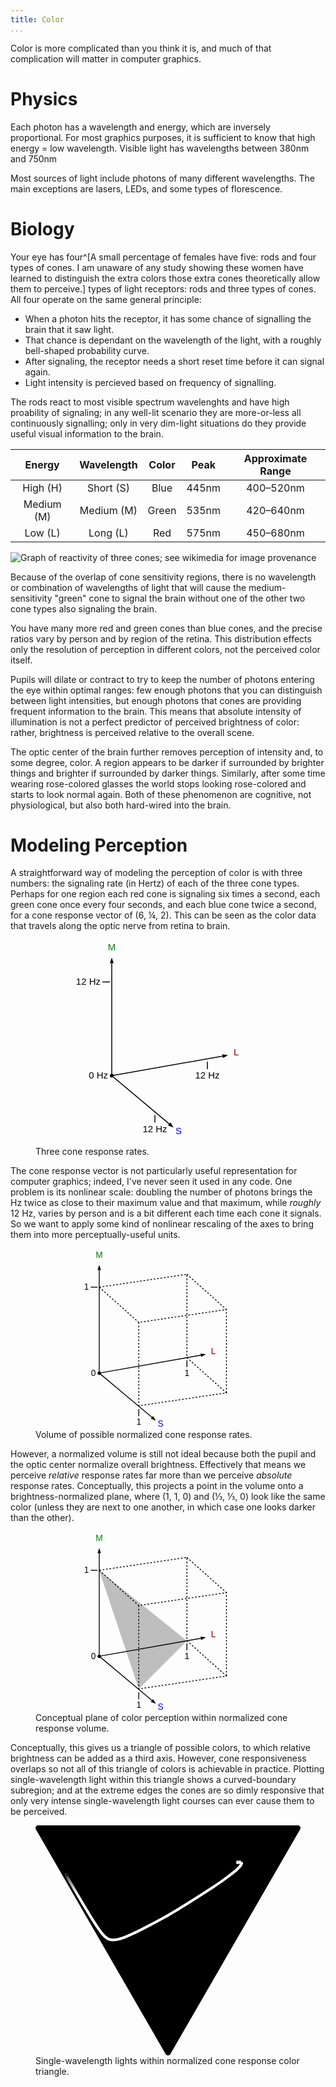 ```yaml
---
title: Color
...
```



Color is more complicated than you think it is, and much of that complication will matter in computer graphics.


# Physics

Each photon has a wavelength and energy, which are inversely proportional. For most graphics purposes, it is sufficient to know that high energy = low wavelength. Visible light has wavelengths between 380nm and 750nm

Most sources of light include photons of many different wavelengths. The main exceptions are lasers, LEDs, and some types of florescence.


# Biology

Your eye has four^[A small percentage of females have five: rods and four types of cones. I am unaware of any study showing these women have learned to distinguish the extra colors those extra cones theoretically allow them to perceive.] types of light receptors: rods and three types of cones. All four operate on the same general principle:

- When a photon hits the receptor, it has some chance of signalling the brain that it saw light.
- That chance is dependant on the wavelength of the light, with a roughly bell-shaped probability curve.
- After signaling, the receptor needs a short reset time before it can signal again.
- Light intensity is percieved based on frequency of signalling.

The rods react to most visible spectrum wavelenghts and have high proability of signaling; in any well-lit scenario they are more-or-less all continuously signalling; only in very dim-light situations do they provide useful visual information to the brain.

| Energy | Wavelength | Color | Peak | Approximate Range |
|:------:|:----------:|:-----:|:----:|:-----:|
| High (H) | Short (S) | Blue | 445nm | 400–520nm |
| Medium (M) | Medium (M) | Green | 535nm | 420–640nm |
| Low (L) | Long (L) | Red | 575nm | 450–680nm |

![Graph of reactivity of three cones; see [wikimedia](https://commons.wikimedia.org/wiki/File:Cones_SMJ2_E.svg) for image provenance](https://upload.wikimedia.org/wikipedia/commons/1/1e/Cones_SMJ2_E.svg)

Because of the overlap of cone sensitivity regions, there is no wavelength or combination of wavelengths of light that will cause the medium-sensitivity "green" cone to signal the brain without one of the other two cone types also signaling the brain.

You have many more red and green cones than blue cones, and the precise ratios vary by person and by region of the retina. This distribution effects only the resolution of perception in different colors, not the perceived color itself.

Pupils will dilate or contract to try to keep the number of photons entering the eye within optimal ranges: few enough photons that you can distinguish between light intensities, but enough photons that cones are providing frequent information to the brain. This means that absolute intensity of illumination is not a perfect predictor of perceived brightness of color: rather, brightness is perceived relative to the overall scene.

The optic center of the brain further removes perception of intensity and, to some degree, color. A region appears to be darker if surrounded by brighter things and brighter if surrounded by darker things. Similarly, after some time wearing rose-colored glasses the world stops looking rose-colored and starts to look normal again. Both of these phenomenon are cognitive, not physiological, but also both hard-wired into the brain.


# Modeling Perception

A straightforward way of modeling the perception of color is with three numbers: the signaling rate (in Hertz) of each of the three cone types. Perhaps for one region each red cone is signaling six times a second, each green cone once every four seconds, and each blue cone twice a second, for a cone response vector of (6, ¼, 2). This can be seen as the color data that travels along the optic nerve from retina to brain.

<figure>
<svg viewBox="0 15 200 220" style="max-width:30em; display:table; margin:auto; font-size:10px; font-family:Arial;">
<circle cx="40" cy="160" r="2"/>
<line x1="40" y1="160" x2="40" y2="40" stroke="black"/>
<path d="m 40,40 -2,0 2,-6 2,6 Z"/>
<text x="40" y="26" text-anchor="middle" fill="green">M</text>
<g transform="translate(40,160) rotate(80) translate(-40,-160)">
<line x1="40" x2="40" y1="160" y2="40" stroke="black"/>
<path d="m 40,40 -2,0 2,-6 2,6 Z"/>
</g>
<text x="170" y="138" text-anchor="start" fill="darkred">L</text>
<g transform="translate(40,160) rotate(130) translate(-40,-160)">
<line x1="40" x2="40" y1="160" y2="80" stroke="black"/>
<path d="m 40,80 -2,0 2,-6 2,6 Z"/>
</g>
<text x="108" y="222" text-anchor="start" fill="blue">S</text>
<text x="36" y="163" text-anchor="end">0 Hz</text>
<line x1="30" y1="60" x2="38" y2="60" stroke="black"/>
<text x="28" y="63" text-anchor="end">12 Hz</text>
<line x1="142" y1="145" x2="142" y2="153" stroke="black"/>
<text x="142" y="163" text-anchor="middle">12 Hz</text>
<line x1="86" y1="202" x2="86" y2="210" stroke="black"/>
<text x="86" y="220" text-anchor="middle">12 Hz</text>
</svg>
<figcaption>Three cone response rates.</figcaption>
</figure>

The cone response vector is not particularly useful representation for computer graphics; indeed, I've never seen it used in any code. One problem is its nonlinear scale: doubling the number of photons brings the Hz twice as close to their maximum value and that maximum, while *roughly* 12 Hz, varies by person and is a bit different each time each cone it signals. So we want to apply some kind of nonlinear rescaling of the axes to bring them into more perceptually-useful units.

<figure>
<svg viewBox="0 15 240 210" style="max-width:33em; display:table; margin:auto; font-size:10px; font-family:Arial;">
<circle cx="40" cy="160" r="2"/>
<line x1="40" y1="160" x2="40" y2="40" stroke="black"/>
<path d="m 40,40 -2,0 2,-6 2,6 Z"/>
<text x="40" y="26" text-anchor="middle" fill="green">M</text>
<g transform="translate(40,160) rotate(80) translate(-40,-160)">
<line x1="40" x2="40" y1="160" y2="40" stroke="black"/>
<path d="m 40,40 -2,0 2,-6 2,6 Z"/>
</g>
<text x="170" y="138" text-anchor="start" fill="darkred">L</text>
<g transform="translate(40,160) rotate(130) translate(-40,-160)">
<line x1="40" x2="40" y1="160" y2="80" stroke="black"/>
<path d="m 40,80 -2,0 2,-6 2,6 Z"/>
</g>
<text x="108" y="222" text-anchor="start" fill="blue">S</text>
<text x="36" y="163" text-anchor="end">0</text>
<line x1="30" y1="60" x2="38" y2="60" stroke="black"/>
<text x="28" y="63" text-anchor="end">1</text>
<line x1="142" y1="145" x2="142" y2="153" stroke="black"/>
<text x="142" y="163" text-anchor="middle">1</text>
<line x1="86" y1="202" x2="86" y2="210" stroke="black"/>
<text x="86" y="220" text-anchor="middle">1</text>
<g stroke-dasharray="2 2" fill="none" stroke="black">
<path d="m 40,60 102,-15 0,97 46,41 -102,15 0,-97 102,-15 0,97 M 40,60 l 46,41 M 40,60 m 102,-15 46,41"/>
</g>
</svg>
<figcaption>Volume of possible normalized cone response rates.</figcaption>
</figure>

However, a normalized volume is still not ideal because both the pupil and the optic center normalize overall brightness. Effectively that means we perceive *relative* response rates far more than we perceive *absolute* response rates. Conceptually, this projects a point in the volume onto a brightness-normalized plane, where (1, 1, 0) and (⅓, ⅓, 0) look like the same color (unless they are next to one another, in which case one looks darker than the other).

<figure>
<svg viewBox="0 15 240 210" style="max-width:33em; display:table; margin:auto; font-size:10px; font-family:Arial;">
<circle cx="40" cy="160" r="2"/>
<line x1="40" y1="160" x2="40" y2="40" stroke="black"/>
<path d="m 40,40 -2,0 2,-6 2,6 Z"/>
<text x="40" y="26" text-anchor="middle" fill="green">M</text>
<g transform="translate(40,160) rotate(80) translate(-40,-160)">
<line x1="40" x2="40" y1="160" y2="40" stroke="black"/>
<path d="m 40,40 -2,0 2,-6 2,6 Z"/>
</g>
<text x="170" y="138" text-anchor="start" fill="darkred">L</text>
<g transform="translate(40,160) rotate(130) translate(-40,-160)">
<line x1="40" x2="40" y1="160" y2="80" stroke="black"/>
<path d="m 40,80 -2,0 2,-6 2,6 Z"/>
</g>
<text x="108" y="222" text-anchor="start" fill="blue">S</text>
<text x="36" y="163" text-anchor="end">0</text>
<line x1="30" y1="60" x2="38" y2="60" stroke="black"/>
<text x="28" y="63" text-anchor="end">1</text>
<line x1="142" y1="145" x2="142" y2="153" stroke="black"/>
<text x="142" y="163" text-anchor="middle">1</text>
<line x1="86" y1="202" x2="86" y2="210" stroke="black"/>
<text x="86" y="220" text-anchor="middle">1</text>
<g stroke-dasharray="2 2" fill="none" stroke="black">
<path d="m 40,60 102,-15 0,97 46,41 -102,15 0,-97 102,-15 0,97 M 40,60 l 46,41 M 40,60 m 102,-15 46,41"/>
</g>
<path d="m 40,60 102,82 -56,56 z" fill="rgba(0,0,0,0.25)"/>
</svg>
<figcaption>Conceptual plane of color perception within normalized cone response volume.</figcaption>
</figure>


Conceptually, this gives us a triangle of possible colors,
to which relative brightness can be added as a third axis.
However, cone responsiveness overlaps so not all of this triangle of colors is achievable in practice.
Plotting single-wavelength light within this triangle shows a curved-boundary subregion; and at the extreme edges the cones are so dimly responsive that only very intense single-wavelength light courses can ever cause them to be perceived.

<figure>
<svg viewBox="-2 -2 204 177.20508075688772">
<path d="M 0,0 100,173.20508075688772 200,0 Z" stroke-width="4" stroke="black" stroke-linejoin="round"/>
<line stroke-width="2" stroke="#5a5a5a" x1="154.14443604350782" y1="25.650252845401383" x2="153.34396324828137" y2="26.371349323575462" stroke-linecap="round"/>
<line stroke-width="2" stroke="#757575" x1="153.34396324828137" y1="26.371349323575462" x2="153.31831129392106" y2="26.140866513838755" stroke-linecap="round"/>
<line stroke-width="2" stroke="#9f9f9f" x1="153.31831129392106" y1="26.140866513838755" x2="153.5635847315145" y2="26.381745639793003" stroke-linecap="round"/>
<line stroke-width="2" stroke="#c9c9c9" x1="153.5635847315145" y1="26.381745639793003" x2="153.51707692154844" y2="26.781342115295168" stroke-linecap="round"/>
<line stroke-width="2" stroke="#f3f3f3" x1="153.51707692154844" y1="26.781342115295168" x2="155.3608131010375" y2="26.215435946355424" stroke-linecap="round"/>
<line stroke-width="2" stroke="#ffffff" x1="155.3608131010375" y1="26.215435946355424" x2="155.59364853952871" y2="26.908451006619" stroke-linecap="round"/>
<line stroke-width="2" stroke="#ffffff" x1="155.59364853952871" y1="26.908451006619" x2="156.6665728625659" y2="27.16146625792559" stroke-linecap="round"/>
<line stroke-width="2" stroke="#ffffff" x1="156.6665728625659" y1="27.16146625792559" x2="156.2698691812602" y2="28.306284248935608" stroke-linecap="round"/>
<line stroke-width="2" stroke="#ffffff" x1="156.2698691812602" y1="28.306284248935608" x2="155.47156163515643" y2="29.543538328979214" stroke-linecap="round"/>
<line stroke-width="2" stroke="#ffffff" x1="155.47156163515643" y1="29.543538328979214" x2="153.91760251532853" y2="31.149869190008886" stroke-linecap="round"/>
<line stroke-width="2" stroke="#ffffff" x1="153.91760251532853" y1="31.149869190008886" x2="152.6605572470301" y2="32.40933820570891" stroke-linecap="round"/>
<line stroke-width="2" stroke="#ffffff" x1="152.6605572470301" y1="32.40933820570891" x2="149.6898694127525" y2="34.80346578610497" stroke-linecap="round"/>
<line stroke-width="2" stroke="#ffffff" x1="149.6898694127525" y1="34.80346578610497" x2="145.65911450050672" y2="37.84687901348382" stroke-linecap="round"/>
<line stroke-width="2" stroke="#ffffff" x1="145.65911450050672" y1="37.84687901348382" x2="141.6980521141188" y2="40.77066519029226" stroke-linecap="round"/>
<line stroke-width="2" stroke="#ffffff" x1="141.6980521141188" y1="40.77066519029226" x2="135.37386200726286" y2="45.09704344465256" stroke-linecap="round"/>
<line stroke-width="2" stroke="#ffffff" x1="135.37386200726286" y1="45.09704344465256" x2="130.08957255643605" y2="48.52313576711739" stroke-linecap="round"/>
<line stroke-width="2" stroke="#ffffff" x1="130.08957255643605" y1="48.52313576711739" x2="122.82362726390626" y2="53.21554008037315" stroke-linecap="round"/>
<line stroke-width="2" stroke="#ffffff" x1="122.82362726390626" y1="53.21554008037315" x2="115.0186674231205" y2="58.130976343327085" stroke-linecap="round"/>
<line stroke-width="2" stroke="#ffffff" x1="115.0186674231205" y1="58.130976343327085" x2="107.6725328959745" y2="62.685923130171" stroke-linecap="round"/>
<line stroke-width="2" stroke="#ffffff" x1="107.6725328959745" y1="62.685923130171" x2="100.12331275828792" y2="67.1954100368279" stroke-linecap="round"/>
<line stroke-width="2" stroke="#ffffff" x1="100.12331275828792" y1="67.1954100368279" x2="92.98867043972787" y2="71.15076999468732" stroke-linecap="round"/>
<line stroke-width="2" stroke="#ffffff" x1="92.98867043972787" y1="71.15076999468732" x2="86.25574471229606" y2="74.72288683093966" stroke-linecap="round"/>
<line stroke-width="2" stroke="#ffffff" x1="86.25574471229606" y1="74.72288683093966" x2="80.27509338890506" y2="77.84965885195581" stroke-linecap="round"/>
<line stroke-width="2" stroke="#ffffff" x1="80.27509338890506" y1="77.84965885195581" x2="74.90849031738044" y2="80.42885353445095" stroke-linecap="round"/>
<line stroke-width="2" stroke="#ffffff" x1="74.90849031738044" y1="80.42885353445095" x2="70.17855511569992" y2="82.60176112302632" stroke-linecap="round"/>
<line stroke-width="2" stroke="#ffffff" x1="70.17855511569992" y1="82.60176112302632" x2="66.34425297004968" y2="84.23162843000651" stroke-linecap="round"/>
<line stroke-width="2" stroke="#ffffff" x1="66.34425297004968" y1="84.23162843000651" x2="63.13091675715597" y2="85.31135800028899" stroke-linecap="round"/>
<line stroke-width="2" stroke="#ffffff" x1="63.13091675715597" y1="85.31135800028899" x2="60.58303392251686" y2="85.90292882482967" stroke-linecap="round"/>
<line stroke-width="2" stroke="#ffffff" x1="60.58303392251686" y1="85.90292882482967" x2="58.56066689559034" y2="86.14968648962943" stroke-linecap="round"/>
<line stroke-width="2" stroke="#ffffff" x1="58.56066689559034" y1="86.14968648962943" x2="56.89734784432316" y2="86.1376353143158" stroke-linecap="round"/>
<line stroke-width="2" stroke="#ffffff" x1="56.89734784432316" y1="86.1376353143158" x2="55.44270503518306" y2="85.93787557919786" stroke-linecap="round"/>
<line stroke-width="2" stroke="#ffffff" x1="55.44270503518306" y1="85.93787557919786" x2="54.13333780403536" y2="85.50733245250557" stroke-linecap="round"/>
<line stroke-width="2" stroke="#ffffff" x1="54.13333780403536" y1="85.50733245250557" x2="52.89801830695768" y2="84.78602077960863" stroke-linecap="round"/>
<line stroke-width="2" stroke="#ffffff" x1="52.89801830695768" y1="84.78602077960863" x2="51.71488544814446" y2="83.84106513442524" stroke-linecap="round"/>
<line stroke-width="2" stroke="#ffffff" x1="51.71488544814446" y1="83.84106513442524" x2="50.51871178025865" y2="82.69261816559238" stroke-linecap="round"/>
<line stroke-width="2" stroke="#ffffff" x1="50.51871178025865" y1="82.69261816559238" x2="49.303061375717476" y2="81.3661609234507" stroke-linecap="round"/>
<line stroke-width="2" stroke="#ffffff" x1="49.303061375717476" y1="81.3661609234507" x2="47.96304823615571" y2="79.63843972793877" stroke-linecap="round"/>
<line stroke-width="2" stroke="#ffffff" x1="47.96304823615571" y1="79.63843972793877" x2="46.496801760011714" y2="77.56226410413043" stroke-linecap="round"/>
<line stroke-width="2" stroke="#ffffff" x1="46.496801760011714" y1="77.56226410413043" x2="45.05524098960621" y2="75.46160943946367" stroke-linecap="round"/>
<line stroke-width="2" stroke="#ffffff" x1="45.05524098960621" y1="75.46160943946367" x2="43.52287884970495" y2="73.13149488216527" stroke-linecap="round"/>
<line stroke-width="2" stroke="#ffffff" x1="43.52287884970495" y1="73.13149488216527" x2="41.77394016364061" y2="70.35708207087207" stroke-linecap="round"/>
<line stroke-width="2" stroke="#ffffff" x1="41.77394016364061" y1="70.35708207087207" x2="39.960891611899996" y2="67.42432118248728" stroke-linecap="round"/>
<line stroke-width="2" stroke="#ffffff" x1="39.960891611899996" y1="67.42432118248728" x2="38.15996469889689" y2="64.4762477858056" stroke-linecap="round"/>
<line stroke-width="2" stroke="#ffffff" x1="38.15996469889689" y1="64.4762477858056" x2="36.286542985613806" y2="61.368719980915316" stroke-linecap="round"/>
<line stroke-width="2" stroke="#ffffff" x1="36.286542985613806" y1="61.368719980915316" x2="34.35816325985357" y2="58.137354001731644" stroke-linecap="round"/>
<line stroke-width="2" stroke="#ffffff" x1="34.35816325985357" y1="58.137354001731644" x2="32.54627772715945" y2="55.086880449677324" stroke-linecap="round"/>
<line stroke-width="2" stroke="#ffffff" x1="32.54627772715945" y1="55.086880449677324" x2="30.86841289834176" y2="52.24998811115667" stroke-linecap="round"/>
<line stroke-width="2" stroke="#ffffff" x1="30.86841289834176" y1="52.24998811115667" x2="29.257676251657717" y2="49.51077167789227" stroke-linecap="round"/>
<line stroke-width="2" stroke="#e5e5e5" x1="29.257676251657717" y1="49.51077167789227" x2="27.71630250463546" y2="46.87654579368883" stroke-linecap="round"/>
<line stroke-width="2" stroke="#cdcdcd" x1="27.71630250463546" y1="46.87654579368883" x2="26.336836723811683" y2="44.51287513244963" stroke-linecap="round"/>
<line stroke-width="2" stroke="#b7b7b7" x1="26.336836723811683" y1="44.51287513244963" x2="25.19094854291849" y2="42.5436620782793" stroke-linecap="round"/>
<line stroke-width="2" stroke="#a2a2a2" x1="25.19094854291849" y1="42.5436620782793" x2="24.25181251700663" y2="40.9191786945716" stroke-linecap="round"/>
<line stroke-width="2" stroke="#8f8f8f" x1="24.25181251700663" y1="40.9191786945716" x2="23.506666008686373" y2="39.61684712380822" stroke-linecap="round"/>
<line stroke-width="2" stroke="#7e7e7e" x1="23.506666008686373" y1="39.61684712380822" x2="22.88568351050157" y2="38.518066297810954" stroke-linecap="round"/>
<line stroke-width="2" stroke="#6e6e6e" x1="22.88568351050157" y1="38.518066297810954" x2="22.375968447909933" y2="37.602472087677924" stroke-linecap="round"/>
<line stroke-width="2" stroke="#616161" x1="22.375968447909933" y1="37.602472087677924" x2="21.990639317645563" y2="36.895325126631334" stroke-linecap="round"/>
<line stroke-width="2" stroke="#565656" x1="21.990639317645563" y1="36.895325126631334" x2="21.73148474851851" y2="36.402076998767015" stroke-linecap="round"/>
<line stroke-width="2" stroke="#4c4c4c" x1="21.73148474851851" y1="36.402076998767015" x2="21.574627210652466" y2="36.08039377802475" stroke-linecap="round"/>
<line stroke-width="2" stroke="#444444" x1="21.574627210652466" y1="36.08039377802475" x2="21.4482990570896" y2="35.80231566358502" stroke-linecap="round"/>
<line stroke-width="2" stroke="#3d3d3d" x1="21.4482990570896" y1="35.80231566358502" x2="21.379789227618442" y2="35.61237595490764" stroke-linecap="round"/>
<line stroke-width="2" stroke="#373737" x1="21.379789227618442" y1="35.61237595490764" x2="21.406156804524574" y2="35.5672354258611" stroke-linecap="round"/>
<line stroke-width="2" stroke="#323232" x1="21.406156804524574" y1="35.5672354258611" x2="21.532186676816742" y2="35.67634987053586" stroke-linecap="round"/>
<line stroke-width="2" stroke="#2d2d2d" x1="21.532186676816742" y1="35.67634987053586" x2="21.679390009074222" y2="35.81425959653898" stroke-linecap="round"/>
<line stroke-width="2" stroke="#2a2a2a" x1="21.679390009074222" y1="35.81425959653898" x2="21.758380523005233" y2="35.842140621680485" stroke-linecap="round"/>
<line stroke-width="2" stroke="#272727" x1="21.758380523005233" y1="35.842140621680485" x2="21.82159985364461" y2="35.847662590741734" stroke-linecap="round"/>
<line stroke-width="2" stroke="#252525" x1="21.82159985364461" y1="35.847662590741734" x2="22.02879753792484" y2="36.07647700345857" stroke-linecap="round"/>
<line stroke-width="2" stroke="#232323" x1="22.02879753792484" y1="36.07647700345857" x2="22.232472148170174" y2="36.292404077753844" stroke-linecap="round"/>
<line stroke-width="2" stroke="#212121" x1="22.232472148170174" y1="36.292404077753844" x2="22.43478508120435" y2="36.49849745616402" stroke-linecap="round"/>
</svg>
<figcaption>Single-wavelength lights within normalized cone response color triangle.</figcaption>
</figure>

